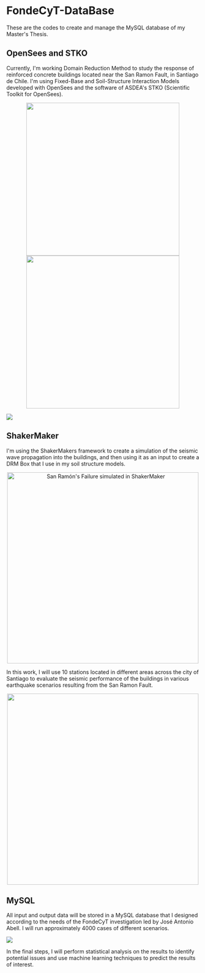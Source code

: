 # FondeCyT-DataBase
These are the codes to create and manage the MySQL database of my Master's Thesis.

## OpenSees and STKO
Currently, I'm working Domain Reduction Method to study the response of reinforced concrete buildings located near the San Ramon Fault, in Santiago de Chile. I'm using Fixed-Base and Soil-Structure Interaction Models developed with OpenSees and the software of ASDEA's STKO (Scientific Toolkit for OpenSees). 

<p align="center">
  <img src="https://i.imgur.com/8A7zQsV.png" width="400" />
  <img src="https://i.imgur.com/aFduibC.png" width="400" /> 
</p>
<div style="display: inline-block;">
  <img src="https://i.imgur.com/a96kylX.png" >
</div>

## ShakerMaker
I'm using the ShakerMakers framework to create a simulation of the seismic wave propagation into the buildings, and then using it as an input to create a DRM Box that I use in my soil structure models.

<p align="center">
    <img width="500" src="https://i.imgur.com/WTYuZ2U.png" alt="San Ramón's Failure simulated in ShakerMaker">
</p>

In this work, I will use 10 stations located in different areas across the city of Santiago to evaluate the seismic performance of the buildings in various earthquake scenarios resulting from the San Ramon Fault.

<p align="center">
  <img width="500" src= "https://i.imgur.com/KNoeWVr.png">
</p>

## MySQL
All input and output data will be stored in a MySQL database that I designed according to the needs of the FondeCyT investigation led by José Antonio Abell. I will run approximately 4000 cases of different scenarios.

<div style="display: inline-block;">
  <img src="https://i.imgur.com/Jc7UpO5.png" >
</div>

In the final steps, I will perform statistical analysis on the results to identify potential issues and use machine learning techniques to predict the results of interest.
